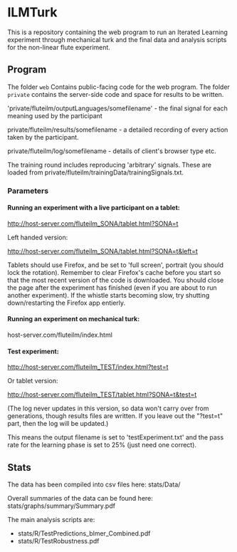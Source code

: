 #  ILMTurk

This is a repository containing the web program to run an Iterated Learning experiment through mechanical turk and the final data and analysis scripts for the non-linear flute experiment.

##  Program

The folder `web` Contains public-facing code for the web program.  The folder `private` contains the server-side code and space for results to be written.

'private/fluteilm/outputLanguages/somefilename' - the final signal
for each meaning used by the participant

private/fluteilm/results/somefilename - a detailed recording of every
action taken by the participant. 

private/fluteilm/log/somefilename - details of client's browser type etc.

The training round includes reproducing 'arbitrary' signals.  These are loaded from private/fluteilm/trainingData/trainingSignals.txt.


### Parameters

####  Running an experiment with a live participant on a tablet:

http://host-server.com/fluteilm_SONA/tablet.html?SONA=t

Left handed version:

http://host-server.com/fluteilm_SONA/tablet.html?SONA=t&left=t

Tablets should use Firefox, and be set to 'full screen', portrait (you should lock the rotation).
Remember to clear Firefox's cache before you start so that the most recent version of the code is downloaded.
You should close the page after the experiment has finished (even if you are about to run another experiment).
If the whistle starts becoming slow, try shutting down/restarting the Firefox app entierly.

####  Running an experiment on mechanical turk:

host-server.com/fluteilm/index.html

####  Test experiment:

http://host-server.com/fluteilm_TEST/index.html?test=t

Or tablet version:
   
http://host-server.com/fluteilm_TEST/tablet.html?SONA=t&test=t

(The log never updates in this version, so data won't carry over from generations, though results files are written.  If you leave out the "?test=t" part, then the log will be updated.)

This means the output filename is set to 'testExperiment.txt' and the pass rate for the learning phase is set to 25% (just need one correct). 

## Stats

The data has been compiled into csv files here:  stats/Data/

Overall summaries of the data can be found here: stats/graphs/summary/Summary.pdf

The main analysis scripts are:

-  stats/R/TestPredictions_blmer_Combined.pdf
-  stats/R/TestRobustness.pdf